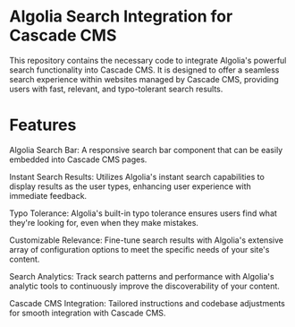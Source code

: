 # Algolia Search Integration for Cascade CMS
This repository contains the necessary code to integrate Algolia's powerful search functionality into Cascade CMS. It is designed to offer a seamless search experience within websites managed by Cascade CMS, providing users with fast, relevant, and typo-tolerant search results.

# Features
Algolia Search Bar: A responsive search bar component that can be easily embedded into Cascade CMS pages.

Instant Search Results: Utilizes Algolia's instant search capabilities to display results as the user types, enhancing user experience with immediate feedback.

Typo Tolerance: Algolia's built-in typo tolerance ensures users find what they're looking for, even when they make mistakes.

Customizable Relevance: Fine-tune search results with Algolia's extensive array of configuration options to meet the specific needs of your site's content.

Search Analytics: Track search patterns and performance with Algolia's analytic tools to continuously improve the discoverability of your content.

Cascade CMS Integration: Tailored instructions and codebase adjustments for smooth integration with Cascade CMS.